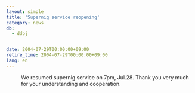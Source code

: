 ```yaml
---
layout: simple
title: 'Supernig service reopening'
category: news
db:
  - ddbj


date: 2004-07-29T00:00:00+09:00
retire_time: 2004-07-29T00:00:00+09:00
lang: en
---
```


<dd>We resumed supernig service on 7pm, Jul.28. Thank you very much for your understanding and cooperation.</dd>
